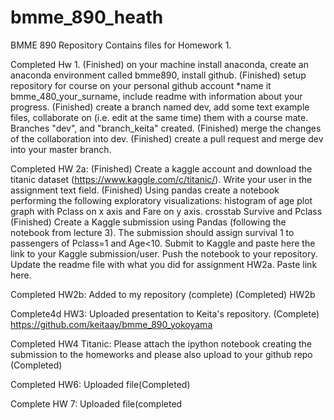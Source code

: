 # bmme_890_heath
BMME 890 Repository
Contains files for Homework 1.

Completed Hw 1. 
(Finished) on your machine install anaconda, create an anaconda environment called bmme890, install github. 
(Finished) setup repository for course on your personal github account *name it bmme_480_your_surname, include readme with information about your progress.
(Finished) create a branch named dev, add some text example files, collaborate on (i.e. edit at the same time) them with a course mate. Branches "dev", and "branch_keita" created. 
(Finished) merge the changes of the collaboration into dev.
(Finished) create a pull request and merge dev into your master branch.


Completed HW 2a:
(Finished) Create a kaggle account and download the titanic dataset (https://www.kaggle.com/c/titanic/). Write your user in the assignment text field.
(Finished) Using pandas create a notebook performing the following exploratory visualizations:
histogram of age
plot graph with Pclass on x axis and Fare on y axis.
crosstab Survive and Pclass
(Finished) Create a Kaggle submission using Pandas (following the notebook from lecture 3). The submission should assign survival 1 to passengers of Pclass=1 and Age<10. Submit to Kaggle and paste here the link to your Kaggle submission/user.
Push the notebook to your repository. Update the readme file with what you did for assignment HW2a. Paste link here. 

Completed HW2b:
Added to my repository (complete)
(Completed) HW2b

Complete4d HW3:
Uploaded presentation to Keita's repository. (Complete)
https://github.com/keitaay/bmme_890_yokoyama

Completed HW4 Titanic: 
Please attach the ipython notebook creating the submission to the homeworks and please also upload to your github repo (Completed)

Completed HW6:
Uploaded file(Completed)

Complete HW 7:
Uploaded file(completed
